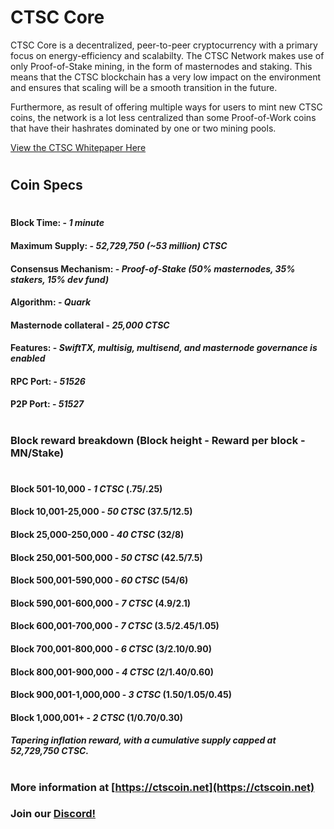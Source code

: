 # CTSC Core

CTSC Core is a decentralized, peer-to-peer cryptocurrency with a primary focus on energy-efficiency and scalabilty. The CTSC Network makes use of only Proof-of-Stake mining, in the form of masternodes and staking. This means that the CTSC blockchain has a very low impact on the environment and ensures that scaling will be a smooth transition in the future. 

Furthermore, as result of offering multiple ways for users to mint new CTSC coins, the network is a lot less centralized than some Proof-of-Work coins that have their hashrates dominated by one or two mining pools.

[View the CTSC Whitepaper Here](https://ctscoin.net/#downloads)

#
## Coin Specs 
#


#### Block Time: - *1 minute* 
#### Maximum Supply: - *52,729,750 (~53 million) CTSC*
#### Consensus Mechanism: - *Proof-of-Stake (50% masternodes, 35% stakers, 15% dev fund)*
#### Algorithm: - *Quark* 
#### Masternode collateral - *25,000 CTSC* 
#### Features: - *SwiftTX, multisig, multisend, and masternode governance is enabled* 
#### RPC Port: - *51526* 
#### P2P Port: - *51527* 

#
### Block reward breakdown (Block height - Reward per block - MN/Stake)
#

#### Block 501-10,000	        -   *1 CTSC*    (.75/.25)

#### Block 10,001-25,000        -   *50 CTSC*   (37.5/12.5)

#### Block 25,000-250,000       -   *40 CTSC*   (32/8)

#### Block 250,001-500,000      -   *50 CTSC*   (42.5/7.5)

#### Block 500,001-590,000      -  *60 CTSC*    (54/6)

#### Block 590,001-600,000      -   *7 CTSC*    (4.9/2.1)

#### Block 600,001-700,000      -   *7 CTSC*    (3.5/2.45/1.05)

#### Block 700,001-800,000      -   *6 CTSC*    (3/2.10/0.90)

#### Block 800,001-900,000      -   *4 CTSC*    (2/1.40/0.60)

#### Block 900,001-1,000,000    -   *3 CTSC*    (1.50/1.05/0.45)

#### Block 1,000,001+           -   *2 CTSC*    (1/0.70/0.30)

#### *Tapering inflation reward, with a cumulative supply capped at 52,729,750 CTSC.*

#

### More information at [https://ctscoin.net](https://ctscoin.net)
### Join our [Discord!](https://discord.gg/QS4QJn8)
